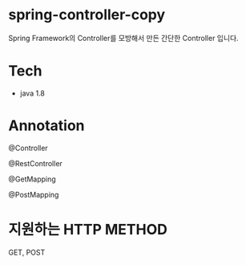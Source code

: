 # spring-controller-copy
Spring Framework의 Controller를 모방해서 만든 간단한 Controller 입니다.

# Tech
- java 1.8

# Annotation
@Controller

@RestController 

@GetMapping

@PostMapping

# 지원하는 HTTP METHOD
GET, POST


